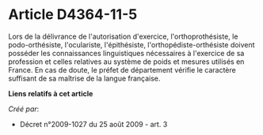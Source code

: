 # Article D4364-11-5

Lors de la délivrance de l'autorisation d'exercice, l'orthoprothésiste, le podo-orthésiste, l'oculariste, l'épithésiste,
l'orthopédiste-orthésiste doivent posséder les connaissances linguistiques nécessaires à l'exercice de sa profession et
celles relatives au système de poids et mesures utilisés en France. En cas de doute, le préfet de département vérifie le
caractère suffisant de sa maîtrise de la langue française.

**Liens relatifs à cet article**

_Créé par_:

  - Décret n°2009-1027 du 25 août 2009 - art. 3
